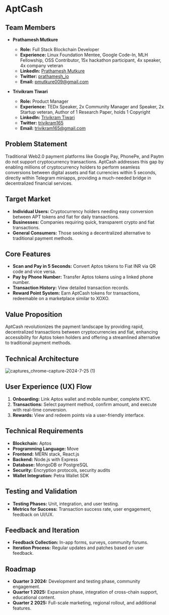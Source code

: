 # AptCash

## Team Members
- **Prathamesh Mutkure**
  - **Role:** Full Stack Blockchain Developer
  - **Experience:** Linux Foundation Mentee, Google Code-In, MLH Fellowship, OSS Contributor, 15x hackathon participant, 4x speaker, 4x company veteran
  - **LinkedIn:** [Prathamesh Mutkure](https://www.linkedin.com/in/prathamesh-mutkure)
  - **Twitter:** [prathamesh_io](https://x.com/prathamesh_io)
  - **Email:** pmutkure009@gmail.com

- **Trivikram Tiwari**
  - **Role:** Product Manager
  - **Experience:** TEDx Speaker, 2x Community Manager and Speaker, 2x Startup veteran, Author of 1 Research Paper, holds 1 Copyright
  - **LinkedIn:** [Trivikram Tiwari](https://www.linkedin.com/in/trivikramtiwari/)
  - **Twitter:** [trivikram165](https://x.com/trivikram165)
  - **Email:** trivikram165@gmail.com

## Problem Statement
Traditional Web2.0 payment platforms like Google Pay, PhonePe, and Paytm do not support cryptocurrency transactions. AptCash addresses this gap by enabling millions of cryptocurrency holders to perform seamless conversions between digital assets and fiat currencies within 5 seconds, directly within Telegram miniapps, providing a much-needed bridge in decentralized financial services.

## Target Market
- **Individual Users:** Cryptocurrency holders needing easy conversion between APT tokens and fiat for daily transactions.
- **Businesses:** Companies requiring quick, transparent crypto and fiat transactions.
- **General Consumers:** Those seeking a decentralized alternative to traditional payment methods.

## Core Features
- **Scan and Pay in 5 Seconds:** Convert Aptos tokens to Fiat INR via QR code and vice versa.
- **Pay by Phone Number:** Transfer Aptos tokens using a linked phone number.
- **Transaction History:** View detailed transaction records.
- **Reward Point System:** Earn AptCash tokens for transactions, redeemable on a marketplace similar to XOXO.

## Value Proposition
AptCash revolutionizes the payment landscape by providing rapid, decentralized transactions between cryptocurrencies and fiat, enhancing accessibility for Aptos token holders and offering a streamlined alternative to traditional payment methods.

## Technical Architecture
![captures_chrome-capture-2024-7-25 (1)](https://github.com/user-attachments/assets/3ade19bc-48ea-47c9-8087-2c18d8562a44)

## User Experience (UX) Flow
1. **Onboarding:** Link Aptos wallet and mobile number, complete KYC.
2. **Transactions:** Select payment method, confirm amount, and execute with real-time conversion.
3. **Rewards:** View and redeem points via a user-friendly interface.

## Technical Requirements
- **Blockchain:** Aptos
- **Programming Language:** Move
- **Frontend:** MERN stack, React.js
- **Backend:** Node.js with Express
- **Database:** MongoDB or PostgreSQL
- **Security:** Encryption protocols, security audits
- **Wallet Integration:** Petra Wallet SDK

## Testing and Validation
- **Testing Phases:** Unit, integration, and user testing.
- **Metrics for Success:** Transaction success rate, user engagement, feedback on UI/UX.

## Feedback and Iteration
- **Feedback Collection:** In-app forms, surveys, community forums.
- **Iteration Process:** Regular updates and patches based on user feedback.

## Roadmap
- **Quarter 3 2024:** Development and testing phase, community engagement.
- **Quarter 1 2025:** Expansion phase, integration of cross-chain support, educational content.
- **Quarter 2 2025:** Full-scale marketing, regional rollout, and additional features.
